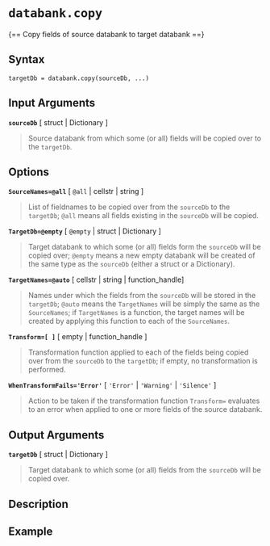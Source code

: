 # `databank.copy`

{== Copy fields of source databank to target databank ==}

## Syntax

    targetDb = databank.copy(sourceDb, ...)


## Input Arguments

__`sourceDb`__ [ struct | Dictionary ]
> 
> Source databank from which some (or all) fields will be copied over
> to the `targetDb`.
> 

## Options

__`SourceNames=@all`__ [ `@all` | cellstr | string ]
> 
> List of fieldnames to be copied over from the `sourceDb` to the
> `targetDb`; `@all` means all fields existing in the `sourceDb` will
> be copied.
> 

__`TargetDb=@empty`__ [ `@empty` | struct | Dictionary ]
> 
> Target databank to which some (or all) fields form the `sourceDb`
> will be copied over; `@empty` means a new empty databank will be
> created of the same type as the `sourceDb` (either a struct or a
> Dictionary).
> 

__`TargetNames=@auto`__ [ cellstr | string | function_handle]
> 
> Names under which the fields from the `sourceDb` will be stored in
> the `targetDb`; `@auto` means the `TargetNames` will be simply the
> same as the `SourceNames`; if `TargetNames` is a function, the target
> names will be created by applying this function to each of
> the `SourceNames`.
> 

__`Transform=[ ]`__ [ empty | function_handle ]
> 
> Transformation function applied to each of the fields being copied
> over from the `sourceDb` to the `targetDb`; if empty, no
> transformation is performed.
> 

__`WhenTransformFails='Error'`__ [ `'Error'` | `'Warning'` | `'Silence'` ]
> 
> Action to be taken if the transformation function `Transform=`
> evaluates to an error when applied to one or more fields of the source
> databank.
> 

## Output Arguments

__`targetDb`__ [ struct | Dictionary ]
> 
> Target databank to which some (or all) fields from the `sourceDb`
> will be copied over.
> 

## Description


## Example


